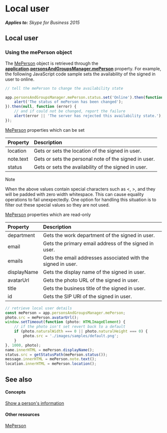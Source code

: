 
# Local user


 _**Applies to:** Skype for Business 2015_

## Local user


### Using the mePerson object

The [MePerson]( http://officedev.github.io/skype-docs/Skype/WebSDK/model/api/interfaces/jcafe.meperson.html) object is retrieved through the **[application]( http://officedev.github.io/skype-docs/Skype/WebSDK/model/api/interfaces/jcafe.application.html).[personsAndGroupsManager.mePerson]( http://officedev.github.io/skype-docs/Skype/WebSDK/model/api/interfaces/jcafe.personsandgroupsmanager.html#meperson)** property. For example, the following JavaScript code sample sets the availability of the signed in user to online.


```js
// tell the mePerson to change the availability state

app.personsAndGroupsManager.mePerson.status.set('Online').then(function () {
    alert('The status of mePerson has been changed');
}).then(null, function (error) {
    // and if could not be changed, report the failure
    alert(error || 'The server has rejected this availability state.');
});
```

[MePerson]( http://officedev.github.io/skype-docs/Skype/WebSDK/model/api/interfaces/jcafe.meperson.html) properties which can be set


|Property|Description|
|:-----|:-----|
|location|Gets or sets the location of the signed in user.|
|note.text|Gets or sets the personal note of the signed in user.|
|status|Gets or sets the availability of the signed in user.|

> [!NOTE] 
> When the above values contain special characters such as <, >, and they will be padded with zero width whitespace. This can cause equality operations to fail unexpectedly. One option for handling this situation is to filter out these special values so they are not used.

[MePerson]( http://officedev.github.io/skype-docs/Skype/WebSDK/model/api/interfaces/jcafe.meperson.html) properties which are read-only


|Property|Description|
|:-----|:-----|
|department|Gets the work department of the signed in user.|
|email|Gets the primary email address of the signed in user.|
|emails|Gets the email addresses associated with the signed in user.|
|displayName|Gets the display name of the signed in user.|
|avatarUrl|Gets the photo URL of the signed in user.|
|title|Gets the business title of the signed in user.|
|id|Gets the SIP URI of the signed in user.|

```js
// retrieve local user details
const mePerson = app.personsAndGroupsManager.mePerson;
photo.src = mePerson.avatarUrl();
window.setTimeout(function (photo: HTMLImageElement) {
    // if the photo isn't set revert back to a default
    if (photo.naturalWidth === 0 || photo.naturalHeight === 0) {
        photo.src = './images/samples/default.png';
    }
}, 1000, photo);
name.innerHTML = mePerson.displayName();
status.src = getStatusPath(mePerson.status());
message.innerHTML = mePerson.note.text();
location.innerHTML = mePerson.location();
```

## See also


#### Concepts



[Show a person's information](ShowPersonInfo.md)
#### Other resources


[MePerson]( http://officedev.github.io/skype-docs/Skype/WebSDK/model/api/interfaces/jcafe.meperson.html)
